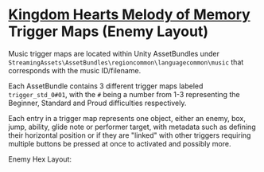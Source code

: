 # [Kingdom Hearts Melody of Memory](index.md) Trigger Maps (Enemy Layout)

Music trigger maps are located within Unity AssetBundles under `StreamingAssets\AssetBundles\regioncommon\languagecommon\music` that corresponds with the music ID/filename.

Each AssetBundle contains 3 different trigger maps labeled `trigger_std_0#01`, with the `#` being a number from 1-3 representing the Beginner, Standard and Proud difficulties respectively.

Each entry in a trigger map represents one object, either an enemy, box, jump, ability, glide note or performer target, with metadata such as defining their horizontal position or if they are "linked" with other triggers requiring multiple buttons be pressed at once to activated and possibly more.

Enemy Hex Layout:

